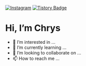 
<!---
chry8822/chry8822 is a ✨ special ✨ repository because its `README.md` (this file) appears on your GitHub profile.
You can click the Preview link to take a look at your changes.
--->


 <a href="https://www.instagram.com/chrysan_th/" target="_blank">![Instagram](https://img.shields.io/badge/<chrys>-%23E4405F.svg?style=for-the-badge&logo=Instagram&logoColor=white)</a> <a href="https://covelope.tistory.com/" target="_blank">[![Tistory Badge](https://img.shields.io/badge/Tech%20Blog-555263?style=flat&logoColor=white)](https://haesoo9410.tistory.com/)</a>
 
 
 <h1>Hi, I’m Chrys</h1>
 
 
- 👀 I’m interested in ...
- 🌱 I’m currently learning ...
- 💞️ I’m looking to collaborate on ...
- 📫 How to reach me ...

